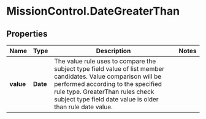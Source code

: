 # MissionControl.DateGreaterThan

## Properties
Name | Type | Description | Notes
------------ | ------------- | ------------- | -------------
**value** | **Date** | The value rule uses to compare the subject type field value of list member candidates. Value comparison will be performed according to the specified rule type. GreaterThan rules check subject type field date value is older than rule date value. | 
